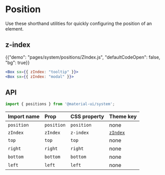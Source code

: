 # Position

<p class="description">Use these shorthand utilities for quickly configuring the position of an element.</p>

## z-index

{{"demo": "pages/system/positions/ZIndex.js", "defaultCodeOpen": false, "bg": true}}

```jsx
<Box sx={{ zIndex: "tooltip" }}>
<Box sx={{ zIndex: "modal" }}>
```

## API

```js
import { positions } from '@material-ui/system';
```

| Import name | Prop       | CSS property | Theme key                                                      |
|:----------- |:---------- |:------------ |:-------------------------------------------------------------- |
| `position`  | `position` | `position`   | none                                                           |
| `zIndex`    | `zIndex`   | `z-index`    | [`zIndex`](/customization/default-theme/?expand-path=$.zIndex) |
| `top`       | `top`      | `top`        | none                                                           |
| `right`     | `right`    | `right`      | none                                                           |
| `bottom`    | `bottom`   | `bottom`     | none                                                           |
| `left`      | `left`     | `left`       | none                                                           |
